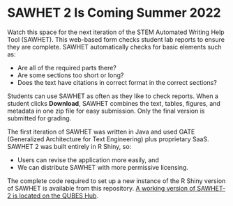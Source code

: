 # SAWHET 2 Is Coming Summer 2022
Watch this space for the next iteration of the STEM Automated Writing Help Tool (SAWHET). This web-based form checks student lab reports to ensure they are complete. SAWHET automatically checks for basic elements such as:

* Are all of the required parts there?
* Are some sections too short or long?
* Does the text have citations in correct format in the correct sections?

Students can use SAWHET as often as they like to check reports. When a student clicks __Download__, SAWHET combines the text, tables, figures, and metadata in one zip file for easy submission. Only the final version is submitted for grading. 

The first iteration of SAWHET was written in Java and used GATE (Generalized Architecture for Text Engineering) plus proprietary SaaS. SAWHET 2 was built entirely in R Shiny, so:

* Users can revise the application more easily, and
* We can distribute SAWHET with more permissive licensing.

The complete code required to set up a new instance of the R Shiny version of SAWHET is available from this repository. [A working version of SAWHET-2 is located on the QUBES Hub](https://qubeshub.org/community/groups/stemwritingproject/automation/reportcollector). 

